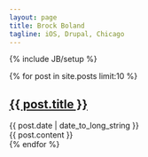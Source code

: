 ```yaml
---
layout: page
title: Brock Boland
tagline: iOS, Drupal, Chicago
---
```

{% include JB/setup %}

{% for post in site.posts limit:10 %}
<div class="row-fluid">
  <div class="span12">
	<h2><a href="{{ post.url }}">{{ post.title }}</a></h2>
    <div class="date">
      <span>{{ post.date | date_to_long_string }}</span>
    </div>
    <div class="content">
      {{ post.content }}
    </div>
  </div>
</div>
{% endfor %}
